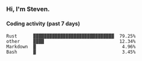 ### Hi, I'm Steven.

#### Coding activity (past 7 days)
```
Rust      ▓▓▓▓▓▓▓▓▓▓▓▓▓▓▓▓▓▓▓▓▓▓▓▓▓▓▓▓▓▓  79.25%
other     ▓▓▓▓                            12.34%
Markdown  ▓                                4.96%
Bash      ▓                                3.45%
```
